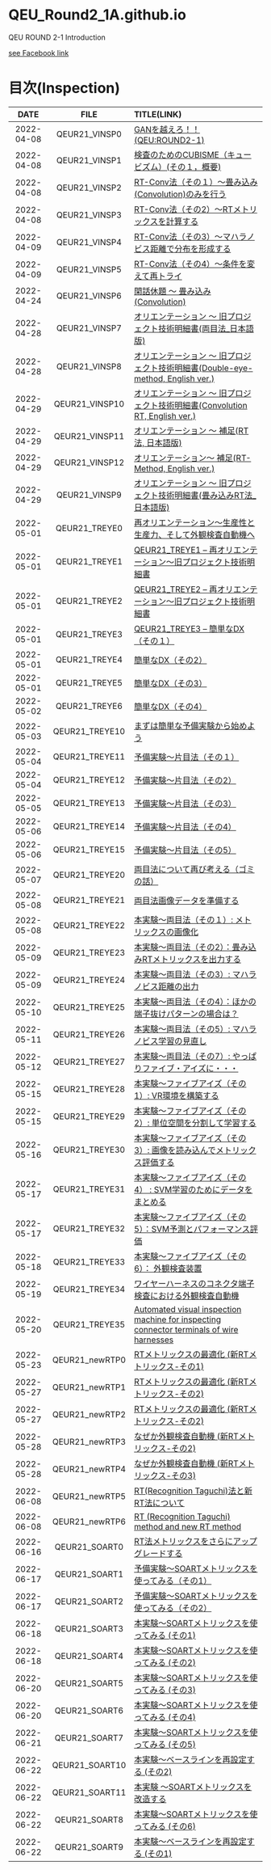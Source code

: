 # QEU_Round2_1A.github.io
QEU ROUND 2-1 Introduction

[see Facebook link](https://www.facebook.com/profile.php?id=100064048931216)

# 目次(Inspection)

| DATE | FILE | TITLE(LINK) |
|:---:|:---:|:---|
| 2022-04-08 | QEUR21_VINSP0 | [GANを越えろ！！ (QEU:ROUND2-1)](https://yaber1965.github.io/QEU_Round2_1A.github.io/Inspection/2022-04-08-QEUR21_VINSP0.html) |
| 2022-04-08 | QEUR21_VINSP1 | [検査のためのCUBISME（キュービズム）(その１，概要)](https://yaber1965.github.io/QEU_Round2_1A.github.io/Inspection/2022-04-08-QEUR21_VINSP1.html) |
| 2022-04-08 | QEUR21_VINSP2 | [RT-Conv法（その１）～畳み込み(Convolution)のみを行う](https://yaber1965.github.io/QEU_Round2_1A.github.io/Inspection/2022-04-08-QEUR21_VINSP2.html) |
| 2022-04-08 | QEUR21_VINSP3 | [ RT-Conv法（その2）～RTメトリックスを計算する](https://yaber1965.github.io/QEU_Round2_1A.github.io/Inspection/2022-04-08-QEUR21_VINSP3.html) |
| 2022-04-09 | QEUR21_VINSP4 | [ RT-Conv法（その3）～マハラノビス距離で分布を形成する](https://yaber1965.github.io/QEU_Round2_1A.github.io/Inspection/2022-04-09-QEUR21_VINSP4.html) |
| 2022-04-09 | QEUR21_VINSP5 | [ RT-Conv法（その4）～条件を変えて再トライ](https://yaber1965.github.io/QEU_Round2_1A.github.io/Inspection/2022-04-09-QEUR21_VINSP5.html) |
| 2022-04-24 | QEUR21_VINSP6 | [閑話休題 ～ 畳み込み(Convolution)](https://yaber1965.github.io/QEU_Round2_1A.github.io/Inspection/2022-04-24-QEUR21_VINSP6.html) |
| 2022-04-28 | QEUR21_VINSP7 | [オリエンテーション ～ 旧プロジェクト技術明細書(両目法_日本語版)](https://yaber1965.github.io/QEU_Round2_1A.github.io/Inspection/2022-04-28-QEUR21_VINSP7.html) |
| 2022-04-28 | QEUR21_VINSP8 | [オリエンテーション ～ 旧プロジェクト技術明細書(Double-eye-method, English ver.)](https://yaber1965.github.io/QEU_Round2_1A.github.io/Inspection/2022-04-28-QEUR21_VINSP8.html) |
| 2022-04-29 | QEUR21_VINSP10 | [オリエンテーション ～ 旧プロジェクト技術明細書(Convolution RT, English ver.)](https://yaber1965.github.io/QEU_Round2_1A.github.io/Inspection/2022-04-29-QEUR21_VINSP10.html) |
| 2022-04-29 | QEUR21_VINSP11 | [オリエンテーション ～ 補足(RT法, 日本語版)](https://yaber1965.github.io/QEU_Round2_1A.github.io/Inspection/2022-04-29-QEUR21_VINSP11.html) |
| 2022-04-29 | QEUR21_VINSP12 | [オリエンテーション～ 補足(RT-Method, English ver.)](https://yaber1965.github.io/QEU_Round2_1A.github.io/Inspection/2022-04-29-QEUR21_VINSP12.html) |
| 2022-04-29 | QEUR21_VINSP9 | [オリエンテーション ～ 旧プロジェクト技術明細書(畳み込みRT法_日本語版)](https://yaber1965.github.io/QEU_Round2_1A.github.io/Inspection/2022-04-29-QEUR21_VINSP9.html) |
| 2022-05-01 | QEUR21_TREYE0 | [再オリエンテーション～生産性と生産力、そして外観検査自動機へ](https://yaber1965.github.io/QEU_Round2_1A.github.io/Inspection/2022-05-01-QEUR21_TREYE0.html) |
| 2022-05-01 | QEUR21_TREYE1 | [QEUR21_TREYE1 – 再オリエンテーション～旧プロジェクト技術明細書](https://yaber1965.github.io/QEU_Round2_1A.github.io/Inspection/2022-05-01-QEUR21_TREYE1.html) |
| 2022-05-01 | QEUR21_TREYE2 | [QEUR21_TREYE2 – 再オリエンテーション～旧プロジェクト技術明細書](https://yaber1965.github.io/QEU_Round2_1A.github.io/Inspection/2022-05-01-QEUR21_TREYE2.html) |
| 2022-05-01 | QEUR21_TREYE3 | [QEUR21_TREYE3 – 簡単なDX（その１）](https://yaber1965.github.io/QEU_Round2_1A.github.io/Inspection/2022-05-01-QEUR21_TREYE3.html) |
| 2022-05-01 | QEUR21_TREYE4 | [簡単なDX（その2）](https://yaber1965.github.io/QEU_Round2_1A.github.io/Inspection/2022-05-01-QEUR21_TREYE4.html) |
| 2022-05-01 | QEUR21_TREYE5 | [簡単なDX（その3）](https://yaber1965.github.io/QEU_Round2_1A.github.io/Inspection/2022-05-01-QEUR21_TREYE5.html) |
| 2022-05-02 | QEUR21_TREYE6 | [簡単なDX（その4）](https://yaber1965.github.io/QEU_Round2_1A.github.io/Inspection/2022-05-02-QEUR21_TREYE6.html) |
| 2022-05-03 | QEUR21_TREYE10 | [まずは簡単な予備実験から始めよう](https://yaber1965.github.io/QEU_Round2_1A.github.io/Inspection/2022-05-03-QEUR21_TREYE10.html) |
| 2022-05-04 | QEUR21_TREYE11 | [予備実験～片目法（その１）](https://yaber1965.github.io/QEU_Round2_1A.github.io/Inspection/2022-05-04-QEUR21_TREYE11.html) |
| 2022-05-04 | QEUR21_TREYE12 | [予備実験～片目法（その2）](https://yaber1965.github.io/QEU_Round2_1A.github.io/Inspection/2022-05-04-QEUR21_TREYE12.html) |
| 2022-05-05 | QEUR21_TREYE13 | [予備実験～片目法（その3）](https://yaber1965.github.io/QEU_Round2_1A.github.io/Inspection/2022-05-05-QEUR21_TREYE13.html) |
| 2022-05-06 | QEUR21_TREYE14 | [予備実験～片目法（その4）](https://yaber1965.github.io/QEU_Round2_1A.github.io/Inspection/2022-05-06-QEUR21_TREYE14.html) |
| 2022-05-06 | QEUR21_TREYE15 | [予備実験～片目法（その5）](https://yaber1965.github.io/QEU_Round2_1A.github.io/Inspection/2022-05-06-QEUR21_TREYE15.html) |
| 2022-05-07 | QEUR21_TREYE20 | [両目法について再び考える（ゴミの話）](https://yaber1965.github.io/QEU_Round2_1A.github.io/Inspection/2022-05-07-QEUR21_TREYE20.html) |
| 2022-05-08 | QEUR21_TREYE21 | [両目法画像データを準備する](https://yaber1965.github.io/QEU_Round2_1A.github.io/Inspection/2022-05-08-QEUR21_TREYE21.html) |
| 2022-05-08 | QEUR21_TREYE22 | [本実験～両目法（その１）: メトリックスの画像化](https://yaber1965.github.io/QEU_Round2_1A.github.io/Inspection/2022-05-08-QEUR21_TREYE22.html) |
| 2022-05-09 | QEUR21_TREYE23 | [本実験～両目法（その2）：畳み込みRTメトリックスを出力する](https://yaber1965.github.io/QEU_Round2_1A.github.io/Inspection/2022-05-09-QEUR21_TREYE23.html) |
| 2022-05-09 | QEUR21_TREYE24 | [本実験～両目法（その3）: マハラノビス距離の出力](https://yaber1965.github.io/QEU_Round2_1A.github.io/Inspection/2022-05-09-QEUR21_TREYE24.html) |
| 2022-05-10 | QEUR21_TREYE25 | [本実験～両目法（その4）：ほかの端子抜けパターンの場合は？](https://yaber1965.github.io/QEU_Round2_1A.github.io/Inspection/2022-05-10-QEUR21_TREYE25.html) |
| 2022-05-11 | QEUR21_TREYE26 | [本実験～両目法（その5）: マハラノビス学習の見直し](https://yaber1965.github.io/QEU_Round2_1A.github.io/Inspection/2022-05-11-QEUR21_TREYE26.html) |
| 2022-05-12 | QEUR21_TREYE27 | [本実験～両目法（その7）: やっぱりファイブ・アイズに・・・](https://yaber1965.github.io/QEU_Round2_1A.github.io/Inspection/2022-05-12-QEUR21_TREYE27.html) |
| 2022-05-15 | QEUR21_TREYE28 | [本実験～ファイブアイズ（その1）: VR環境を構築する](https://yaber1965.github.io/QEU_Round2_1A.github.io/Inspection/2022-05-15-QEUR21_TREYE28.html) |
| 2022-05-15 | QEUR21_TREYE29 | [本実験～ファイブアイズ（その2）: 単位空間を分割して学習する](https://yaber1965.github.io/QEU_Round2_1A.github.io/Inspection/2022-05-15-QEUR21_TREYE29.html) |
| 2022-05-16 | QEUR21_TREYE30 | [本実験～ファイブアイズ（その3）: 画像を読み込んでメトリックス評価する](https://yaber1965.github.io/QEU_Round2_1A.github.io/Inspection/2022-05-16-QEUR21_TREYE30.html) |
| 2022-05-17 | QEUR21_TREYE31 | [本実験～ファイブアイズ（その4） : SVM学習のためにデータをまとめる](https://yaber1965.github.io/QEU_Round2_1A.github.io/Inspection/2022-05-17-QEUR21_TREYE31.html) |
| 2022-05-17 | QEUR21_TREYE32 | [本実験～ファイブアイズ（その5）：SVM予測とパフォーマンス評価](https://yaber1965.github.io/QEU_Round2_1A.github.io/Inspection/2022-05-17-QEUR21_TREYE32.html) |
| 2022-05-18 | QEUR21_TREYE33 | [本実験～ファイブアイズ（その6）： 外観検査装置](https://yaber1965.github.io/QEU_Round2_1A.github.io/Inspection/2022-05-18-QEUR21_TREYE33.html) |
| 2022-05-19 | QEUR21_TREYE34 | [ワイヤーハーネスのコネクタ端子検査における外観検査自動機](https://yaber1965.github.io/QEU_Round2_1A.github.io/Inspection/2022-05-19-QEUR21_TREYE34.html) |
| 2022-05-20 | QEUR21_TREYE35 | [Automated visual inspection machine for inspecting connector terminals of wire harnesses](https://yaber1965.github.io/QEU_Round2_1A.github.io/Inspection/2022-05-20-QEUR21_TREYE35.html) |
| 2022-05-23 | QEUR21_newRTP0 | [RTメトリックスの最適化 (新RTメトリックス-その1)](https://yaber1965.github.io/QEU_Round2_1A.github.io/Inspection/2022-05-23-QEUR21_newRTP0.html) |
| 2022-05-27 | QEUR21_newRTP1 | [RTメトリックスの最適化 (新RTメトリックス-その2)](https://yaber1965.github.io/QEU_Round2_1A.github.io/Inspection/2022-05-27-QEUR21_newRTP1.html) |
| 2022-05-27 | QEUR21_newRTP2 | [RTメトリックスの最適化 (新RTメトリックス-その2)](https://yaber1965.github.io/QEU_Round2_1A.github.io/Inspection/2022-05-27-QEUR21_newRTP2.html) |
| 2022-05-28 | QEUR21_newRTP3 | [なぜか外観検査自動機 (新RTメトリックス-その2)](https://yaber1965.github.io/QEU_Round2_1A.github.io/Inspection/2022-05-28-QEUR21_newRTP3.html) |
| 2022-05-28 | QEUR21_newRTP4 | [なぜか外観検査自動機 (新RTメトリックス-その3)](https://yaber1965.github.io/QEU_Round2_1A.github.io/Inspection/2022-05-28-QEUR21_newRTP4.html) |
| 2022-06-08 | QEUR21_newRTP5 | [RT(Recognition Taguchi)法と新RT法について](https://yaber1965.github.io/QEU_Round2_1A.github.io/Inspection/2022-06-08-QEUR21_newRTP5.html) |
| 2022-06-08 | QEUR21_newRTP6 | [RT (Recognition Taguchi) method and new RT method](https://yaber1965.github.io/QEU_Round2_1A.github.io/Inspection/2022-06-08-QEUR21_newRTP6.html) |
| 2022-06-16 | QEUR21_SOART0 | [RT法メトリックスをさらにアップグレードする](https://yaber1965.github.io/QEU_Round2_1A.github.io/Inspection/2022-06-16-QEUR21_SOART0.html) |
| 2022-06-17 | QEUR21_SOART1 | [予備実験～SOARTメトリックスを使ってみる（その1）](https://yaber1965.github.io/QEU_Round2_1A.github.io/Inspection/2022-06-17-QEUR21_SOART1.html) |
| 2022-06-17 | QEUR21_SOART2 | [予備実験～SOARTメトリックスを使ってみる（その2）](https://yaber1965.github.io/QEU_Round2_1A.github.io/Inspection/2022-06-17-QEUR21_SOART2.html) |
| 2022-06-18 | QEUR21_SOART3 | [本実験～SOARTメトリックスを使ってみる (その1)](https://yaber1965.github.io/QEU_Round2_1A.github.io/Inspection/2022-06-18-QEUR21_SOART3.html) |
| 2022-06-18 | QEUR21_SOART4 | [本実験～SOARTメトリックスを使ってみる (その2)](https://yaber1965.github.io/QEU_Round2_1A.github.io/Inspection/2022-06-18-QEUR21_SOART4.html) |
| 2022-06-20 | QEUR21_SOART5 | [本実験～SOARTメトリックスを使ってみる (その3)](https://yaber1965.github.io/QEU_Round2_1A.github.io/Inspection/2022-06-20-QEUR21_SOART5.html) |
| 2022-06-20 | QEUR21_SOART6 | [本実験～SOARTメトリックスを使ってみる (その4)](https://yaber1965.github.io/QEU_Round2_1A.github.io/Inspection/2022-06-20-QEUR21_SOART6.html) |
| 2022-06-21 | QEUR21_SOART7 | [本実験～SOARTメトリックスを使ってみる (その5)](https://yaber1965.github.io/QEU_Round2_1A.github.io/Inspection/2022-06-21-QEUR21_SOART7.html) |
| 2022-06-22 | QEUR21_SOART10 | [本実験～ベースラインを再設定する (その2)](https://yaber1965.github.io/QEU_Round2_1A.github.io/Inspection/2022-06-22-QEUR21_SOART10.html) |
| 2022-06-22 | QEUR21_SOART11 | [本実験 ～SOARTメトリックスを改造する](https://yaber1965.github.io/QEU_Round2_1A.github.io/Inspection/2022-06-22-QEUR21_SOART11.html) |
| 2022-06-22 | QEUR21_SOART8 | [本実験～SOARTメトリックスを使ってみる (その6)](https://yaber1965.github.io/QEU_Round2_1A.github.io/Inspection/2022-06-22-QEUR21_SOART8.html) |
| 2022-06-22 | QEUR21_SOART9 | [本実験～ベースラインを再設定する (その1)](https://yaber1965.github.io/QEU_Round2_1A.github.io/Inspection/2022-06-22-QEUR21_SOART9.html) |
